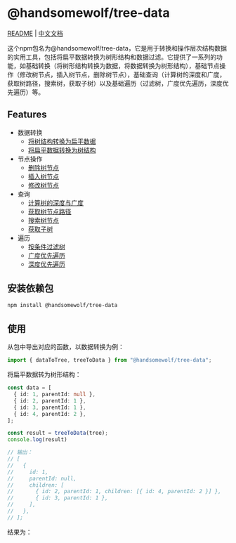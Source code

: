 # @handsomewolf/tree-data

[README](README.md) | [中文文档](README_zh-CN.md)

这个npm包名为@handsomewolf/tree-data，它是用于转换和操作层次结构数据的实用工具，包括将扁平数据转换为树形结构和数据过滤。它提供了一系列的功能，如基础转换（将树形结构转换为数据，将数据转换为树形结构），基础节点操作（修改树节点，插入树节点，删除树节点），基础查询（计算树的深度和广度，获取树路径，搜索树，获取子树）以及基础遍历（过滤树，广度优先遍历，深度优先遍历）等。



## Features

- 数据转换
  - [将树结构转换为扁平数据](./docs/zh-CN/basic/convert/to-data.md)
  - [将扁平数据转换为树结构](./docs/zh-CN/basic/convert/to-tree.md)
- 节点操作
  - [删除树节点](./docs/zh-CN/basic/nodes/delete.md)
  - [插入树节点](./docs/zh-CN/basic/nodes/insert.md)
  - [修改树节点](./docs/zh-CN/basic/nodes/modify.md)
- 查询
  - [计算树的深度与广度](./docs/zh-CN/basic/query/dimensions.md)
  - [获取树节点路径](./docs/zh-CN/basic/query/path.md)
  - [搜索树节点](./docs/zh-CN/basic/query/search.md)
  - [获取子树](./docs/zh-CN/basic/query/subtree.md)
- 遍历
  - [按条件过滤树](./docs/zh-CN/basic/traverse/filter.md)
  - [广度优先遍历](./docs/zh-CN/basic/traverse/bfs.md)
  - [深度优先遍历](./docs/zh-CN/basic/traverse/dfs.md)

## 安装依赖包

```bash
npm install @handsomewolf/tree-data
```

## 使用

从包中导出对应的函数，以数据转换为例：

```TypeScript
import { dataToTree, treeToData } from "@handsomewolf/tree-data";
```

将扁平数据转为树形结构：

```TypeScript
const data = [
  { id: 1, parentId: null },
  { id: 2, parentId: 1 },
  { id: 3, parentId: 1 },
  { id: 4, parentId: 2 },
];

const result = treeToData(tree);
console.log(result)

// 输出：
// [
//   {
//     id: 1,
//     parentId: null,
//     children: [
//       { id: 2, parentId: 1, children: [{ id: 4, parentId: 2 }] },
//       { id: 3, parentId: 1 },
//     ],
//   },
// ];
```

结果为：
```TypeScript

```

